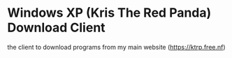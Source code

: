 # Windows XP (Kris The Red Panda) Download Client
the client to download programs from my main website (https://ktrp.free.nf)

